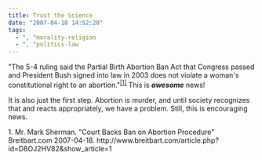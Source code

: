 ```yaml
---
title: Trust the Science
date: "2007-04-18 14:52:20"
tags:
  - ", "morality-religion
  - ", "politics-law
---
```

"The 5-4 ruling said the Partial Birth Abortion Ban Act that Congress passed and President Bush signed into law in 2003 does not violate a woman's constitutional right to an abortion."<sup>[\[1\]][ref1]</sup> This is <strong><em>awesome</em></strong> news!  

It is also just the first step.  Abortion is murder, and until society recognizes that and reacts appropriately, we have a problem.  Still, this is encouraging news.

<div markdown="1" class="postrefs">
1. Mr. Mark Sherman.  "Court Backs Ban on Abortion Procedure" Breitbart.com  2007-04-18.  http://www.breitbart.com/article.php?id=D8OJ2HV82&show_article=1
</div>

[ref1]: http://www.breitbart.com/article.php?id=D8OJ2HV82&show_article=1 "Court Backs Ban on Abortion Procedure"

